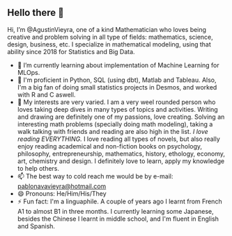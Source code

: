<H2> Hello there 👋 </H2>

Hi, I’m @AgustinVieyra, one of a kind Mathematician who loves being creative and problem solving in all type of fields: mathematics, science, design,  business, etc. I specialize in mathematical modeling, using that ability since 2018 for Statistics and Big Data.


- 🌱 I’m currently learning about implementation of Machine Learning for MLOps.
- 📓 I'm proficient in Python, SQL (using dbt), Matlab and Tableau. Also, I'm a big fan of doing small statistics projects in Desmos, and worked with R and C aswell.
- 👀 My interests are very varied. I am a very weel rounded person who loves taking deep dives in many types of topics and activities. Writing and drawing are definitely one of my passions, love creating. Solving an interesting math problems (specially doing math modeling), taking a walk talking with friends and reading are also high in the list. *I love reading EVERYTHING.* I love reading all types of novels, but also really enjoy reading academical and non-fiction books on psychology, philosophy, entrepreneurship, mathematics, history, ethology, economy, art, chemistry and design. I definitely love to learn, apply my knowledge to help others.
- 📫 The best way to cold reach me would be by e-mail: pablonavavieyra@hotmail.com
- 😄 Pronouns: He/Him/His/They
- ⚡ Fun fact: I'm a linguaphile. A couple of years ago I learnt from French A1 to almost B1 in three months. I currently learning some Japanese, besides the Chinese I learnt in middle school, and I'm fluent in English and Spanish.
<!---
AgustinVieyra/AgustinVieyra is a ✨ special ✨ repository because its `README.md` (this file) appears on your GitHub profile.
You can click the Preview link to take a look at your changes.
💞️ I’m looking for work, but also would like to collaborate on data analysis projects for companies, and any type of eco-ethical project.
--->
